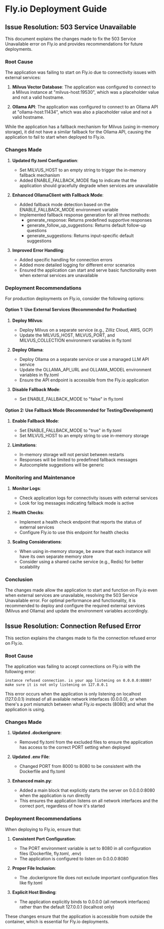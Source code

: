 # Fly.io Deployment Guide

## Issue Resolution: 503 Service Unavailable

This document explains the changes made to fix the 503 Service Unavailable error on Fly.io and provides recommendations for future deployments.

### Root Cause

The application was failing to start on Fly.io due to connectivity issues with external services:

1. **Milvus Vector Database**: The application was configured to connect to a Milvus instance at "milvus-host:19530", which was a placeholder value and not a valid hostname.

2. **Ollama API**: The application was configured to connect to an Ollama API at "ollama-host:11434", which was also a placeholder value and not a valid hostname.

While the application has a fallback mechanism for Milvus (using in-memory storage), it did not have a similar fallback for the Ollama API, causing the application to fail to start when deployed to Fly.io.

### Changes Made

1. **Updated fly.toml Configuration**:
   - Set MILVUS_HOST to an empty string to trigger the in-memory fallback mechanism
   - Added ENABLE_FALLBACK_MODE flag to indicate that the application should gracefully degrade when services are unavailable

2. **Enhanced OllamaClient with Fallback Mode**:
   - Added fallback mode detection based on the ENABLE_FALLBACK_MODE environment variable
   - Implemented fallback response generation for all three methods:
     - generate_response: Returns predefined supportive responses
     - generate_follow_up_suggestions: Returns default follow-up questions
     - generate_suggestions: Returns input-specific default suggestions

3. **Improved Error Handling**:
   - Added specific handling for connection errors
   - Added more detailed logging for different error scenarios
   - Ensured the application can start and serve basic functionality even when external services are unavailable

### Deployment Recommendations

For production deployments on Fly.io, consider the following options:

#### Option 1: Use External Services (Recommended for Production)

1. **Deploy Milvus**:
   - Deploy Milvus on a separate service (e.g., Zilliz Cloud, AWS, GCP)
   - Update the MILVUS_HOST, MILVUS_PORT, and MILVUS_COLLECTION environment variables in fly.toml

2. **Deploy Ollama**:
   - Deploy Ollama on a separate service or use a managed LLM API service
   - Update the OLLAMA_API_URL and OLLAMA_MODEL environment variables in fly.toml
   - Ensure the API endpoint is accessible from the Fly.io application

3. **Disable Fallback Mode**:
   - Set ENABLE_FALLBACK_MODE to "false" in fly.toml

#### Option 2: Use Fallback Mode (Recommended for Testing/Development)

1. **Enable Fallback Mode**:
   - Set ENABLE_FALLBACK_MODE to "true" in fly.toml
   - Set MILVUS_HOST to an empty string to use in-memory storage

2. **Limitations**:
   - In-memory storage will not persist between restarts
   - Responses will be limited to predefined fallback messages
   - Autocomplete suggestions will be generic

### Monitoring and Maintenance

1. **Monitor Logs**:
   - Check application logs for connectivity issues with external services
   - Look for log messages indicating fallback mode is active

2. **Health Checks**:
   - Implement a health check endpoint that reports the status of external services
   - Configure Fly.io to use this endpoint for health checks

3. **Scaling Considerations**:
   - When using in-memory storage, be aware that each instance will have its own separate memory store
   - Consider using a shared cache service (e.g., Redis) for better scalability

### Conclusion

The changes made allow the application to start and function on Fly.io even when external services are unavailable, resolving the 503 Service Unavailable error. For optimal performance and functionality, it is recommended to deploy and configure the required external services (Milvus and Ollama) and update the environment variables accordingly.

## Issue Resolution: Connection Refused Error

This section explains the changes made to fix the connection refused error on Fly.io.

### Root Cause

The application was failing to accept connections on Fly.io with the following error:

```
instance refused connection. is your app listening on 0.0.0.0:8080? make sure it is not only listening on 127.0.0.1
```

This error occurs when the application is only listening on localhost (127.0.0.1) instead of all available network interfaces (0.0.0.0), or when there's a port mismatch between what Fly.io expects (8080) and what the application is using.

### Changes Made

1. **Updated .dockerignore**:
   - Removed fly.toml from the excluded files to ensure the application has access to the correct PORT setting when deployed

2. **Updated .env File**:
   - Changed PORT from 8000 to 8080 to be consistent with the Dockerfile and fly.toml

3. **Enhanced main.py**:
   - Added a main block that explicitly starts the server on 0.0.0.0:8080 when the application is run directly
   - This ensures the application listens on all network interfaces and the correct port, regardless of how it's started

### Deployment Recommendations

When deploying to Fly.io, ensure that:

1. **Consistent Port Configuration**:
   - The PORT environment variable is set to 8080 in all configuration files (Dockerfile, fly.toml, .env)
   - The application is configured to listen on 0.0.0.0:8080

2. **Proper File Inclusion**:
   - The .dockerignore file does not exclude important configuration files like fly.toml

3. **Explicit Host Binding**:
   - The application explicitly binds to 0.0.0.0 (all network interfaces) rather than the default 127.0.0.1 (localhost only)

These changes ensure that the application is accessible from outside the container, which is essential for Fly.io deployments.